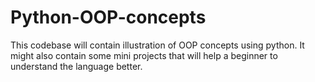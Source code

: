 # Python-OOP-concepts
This codebase will contain illustration of OOP concepts using python. It might also contain some mini projects that will help a beginner to understand the language better. 
